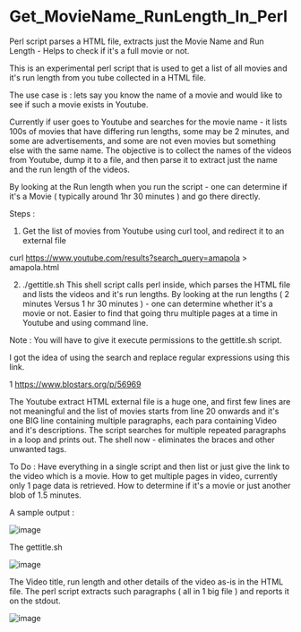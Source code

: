 # Get_MovieName_RunLength_In_Perl
Perl script parses a HTML file, extracts just the Movie Name and Run Length - Helps to check if it's a full movie or not. 


This is an experimental perl script that is used to get a list of all movies and it's run length from you tube collected in a HTML file.

The use case is : lets say you know the name of a movie and would like to see if such a movie exists in Youtube.

Currently if user goes to Youtube and searches for the movie name - it lists 100s of movies that have differing run lengths, some may be 2 minutes, and some are advertisements, and some are not even movies but something else with the same name.
The objective is to collect the names of the videos from Youtube, dump it to a file, and then parse it to extract just the name and the run length of the videos.

By looking at the Run length when you run the script - one can determine if it's a Movie ( typically around 1hr 30 minutes ) and go there directly.

Steps :

1. Get the list of movies from Youtube using curl tool, and redirect it to an external file 

curl https://www.youtube.com/results?search_query=amapola > amapola.html


2. ./gettitle.sh 
This shell script calls perl inside, which parses the HTML file and lists the videos and it's run lengths.
By looking at the run lengths ( 2 minutes Versus 1 hr 30 minutes ) - one can determine whether it's a movie or not. 
Easier to find that going thru multiple pages at a time in Youtube and using command line.

Note : You will have to give it execute permissions to the gettitle.sh script.

I got the idea of using the search and replace regular expressions using this link.

  1 https://www.blostars.org/p/56969


The Youtube extract HTML external file is a huge one, and first few lines are not meaningful and the list of movies starts from line 20 onwards and it's one BIG line containing multiple paragraphs, each para containing Video and it's descriptions.
The script searches for multiple repeated paragraphs in a loop and prints out.
The shell now - eliminates the braces and other unwanted tags.

To Do : 
Have everything in a single script and then list or just give the link to the video which is a movie.
How to get multiple pages in video, currently only 1 page data is retrieved.
How to determine if it's a movie or just another blob of 1.5 minutes.



A sample output :

![image](https://user-images.githubusercontent.com/14288989/132293496-b515d5ca-157b-45a8-a0f5-e789e529670b.png)


The gettitle.sh

![image](https://user-images.githubusercontent.com/14288989/132293613-7a761d84-ce51-4e3b-b4d5-2b20531d2e26.png)

The Video title, run length and other details of the video as-is in the HTML file.
The perl script extracts such paragraphs ( all in 1 big file ) and reports it on the stdout.

![image](https://user-images.githubusercontent.com/14288989/132293876-1f732b4c-07a8-40e9-a475-be923315c27a.png)
